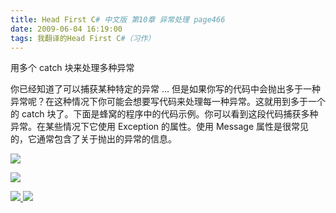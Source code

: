 ```yaml
---
title: Head First C# 中文版 第10章 异常处理 page466
date: 2009-06-04 16:19:00
tags: 我翻译的Head First C#（习作）
---
```

用多个  catch  块来处理多种异常

  

你已经知道了可以捕获某种特定的异常  ...  但是如果你写的代码中会抛出多于一种异常呢？在这种情况下你可能会想要写代码来处理每一种异常。这就用到多于一个的
catch  块了。下面是蜂窝的程序中的代码示例。你可以看到这段代码捕获多种异常。在某些情况下它使用  Exception  的属性。使用  Message
属性是很常见的，它通常包含了关于抛出的异常的信息。

  

![](https://p-blog.csdn.net/images/p_blog_csdn_net/cuipengfei1/EntryImages/20090604/2009-06-04_16-05-12.jpg)

![](https://p-blog.csdn.net/images/p_blog_csdn_net/cuipengfei1/EntryImages/20090604/2009-06-04_16-05-38.jpg)



[ ![](https://profile.csdnimg.cn/5/2/5/3_cuipengfei1)
![](https://g.csdnimg.cn/static/user-reg-year/1x/11.png)
](https://blog.csdn.net/cuipengfei1)





